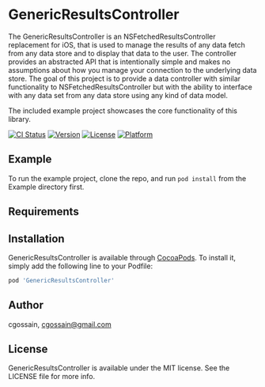 # GenericResultsController

The GenericResultsController is an NSFetchedResultsController replacement for iOS, that is used to manage the results of any data fetch from any data store and to display that data to the user. The controller provides an abstracted API that is intentionally simple and makes no assumptions about how you manage your connection to the underlying data store. The goal of this project is to provide a data controller with similar functionality to NSFetchedResultsController but with the ability to interface with any data set from any data store using any kind of data model.

The included example project showcases the core functionality of this library.

[![CI Status](https://img.shields.io/travis/cgossain/GenericResultsController.svg?style=flat)](https://travis-ci.org/cgossain/GenericResultsController)
[![Version](https://img.shields.io/cocoapods/v/GenericResultsController.svg?style=flat)](https://cocoapods.org/pods/GenericResultsController)
[![License](https://img.shields.io/cocoapods/l/GenericResultsController.svg?style=flat)](https://cocoapods.org/pods/GenericResultsController)
[![Platform](https://img.shields.io/cocoapods/p/GenericResultsController.svg?style=flat)](https://cocoapods.org/pods/GenericResultsController)

## Example

To run the example project, clone the repo, and run `pod install` from the Example directory first.

## Requirements

## Installation

GenericResultsController is available through [CocoaPods](https://cocoapods.org). To install
it, simply add the following line to your Podfile:

```ruby
pod 'GenericResultsController'
```

## Author

cgossain, cgossain@gmail.com

## License

GenericResultsController is available under the MIT license. See the LICENSE file for more info.
